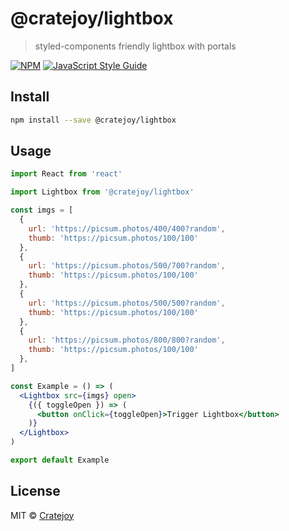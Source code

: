 # @cratejoy/lightbox

> styled-components friendly lightbox with portals

[![NPM](https://img.shields.io/npm/v/@cratejoy/lightbox.svg)](https://www.npmjs.com/package/@cratejoy/lightbox) [![JavaScript Style Guide](https://img.shields.io/badge/code_style-standard-brightgreen.svg)](https://standardjs.com)

## Install

```bash
npm install --save @cratejoy/lightbox
```

## Usage

```jsx
import React from 'react'

import Lightbox from '@cratejoy/lightbox'

const imgs = [
  {
    url: 'https://picsum.photos/400/400?random',
    thumb: 'https://picsum.photos/100/100'
  },
  {
    url: 'https://picsum.photos/500/700?random',
    thumb: 'https://picsum.photos/100/100'
  },
  {
    url: 'https://picsum.photos/500/500?random',
    thumb: 'https://picsum.photos/100/100'
  },
  {
    url: 'https://picsum.photos/800/800?random',
    thumb: 'https://picsum.photos/100/100'
  },
]

const Example = () => (
  <Lightbox src={imgs} open>
    {({ toggleOpen }) => (
      <button onClick={toggleOpen}>Trigger Lightbox</button>
    )}
  </Lightbox>
)

export default Example
```

## License

MIT © [Cratejoy](https://github.com/cratejoy)
